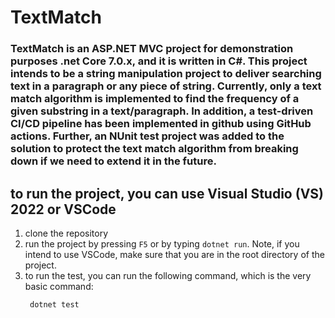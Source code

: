 # TextMatch
### TextMatch is an ASP.NET MVC project for demonstration purposes .net Core 7.0.x, and it is written in C#. This project intends to be a string manipulation project to deliver searching text in a paragraph or any piece of string. Currently, only a text match algorithm is implemented to find the frequency of a given substring in a text/paragraph. In addition, a test-driven CI/CD pipeline has been implemented in github using GitHub actions. Further, an NUnit test project was added to the solution to protect the text match algorithm from breaking down if we need to extend it in the future.

## to run the project, you can use Visual Studio (VS) 2022 or VSCode
  1. clone the repository
  2. run the project by pressing `F5` or by typing `dotnet run`. Note, if you intend to use VSCode, make sure that you are in the root directory of the project.
  3. to run the test, you can run the following command, which is the very basic command:
     ```sh
      dotnet test
     ```
